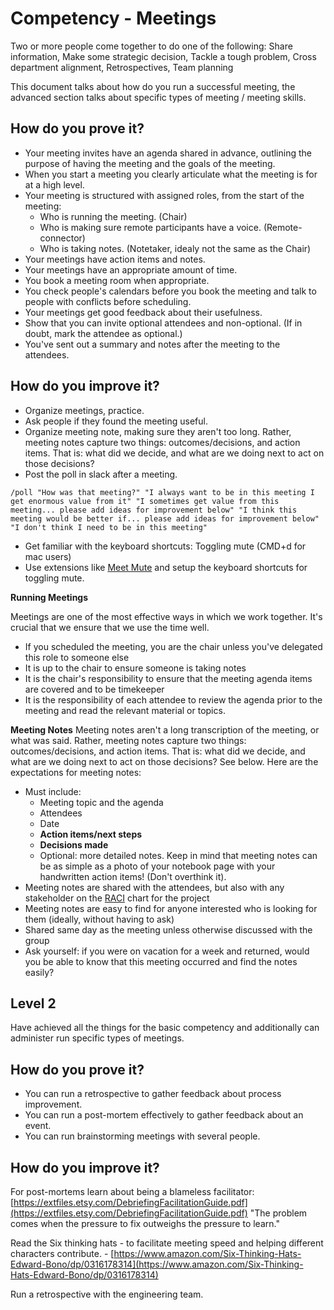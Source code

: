 # Competency - Meetings

Two or more people come together to do one of the following: 
Share information, Make some strategic decision, Tackle a tough problem, Cross department alignment, Retrospectives, Team planning

This document talks about how do you run a successful meeting, the advanced section talks about specific types of meeting / meeting skills.

## How do you prove it?

* Your meeting invites have an agenda shared in advance, outlining the purpose of having the meeting and the goals of the meeting.
* When you start a meeting you clearly articulate what the meeting is for at a high level.
* Your meeting is structured with assigned roles, from the start of the meeting:
    * Who is running the meeting. (Chair)
    * Who is making sure remote participants have a voice. (Remote-connector)
    * Who is taking notes. (Notetaker, idealy not the same as the Chair)
* Your meetings have action items and notes.
* Your meetings have an appropriate amount of time.
* You book a meeting room when appropriate.
* You check people's calendars before you book the meeting and talk to people with conflicts before scheduling.
* Your meetings get good feedback about their usefulness.
* Show that you can invite optional attendees and non-optional. (If in doubt, mark the attendee as optional.)
* You've sent out a summary and notes after the meeting to the attendees.

## How do you improve it?

* Organize meetings, practice.
* Ask people if they found the meeting useful.
* Organize meeting note, making sure they aren't too long. Rather, meeting notes capture two things: outcomes/decisions, and action items. That is: what did we decide, and what are we doing next to act on those decisions?
* Post the poll in slack after a meeting.
```
/poll "How was that meeting?" "I always want to be in this meeting I get enormous value from it" "I sometimes get value from this meeting... please add ideas for improvement below" "I think this meeting would be better if... please add ideas for improvement below" "I don't think I need to be in this meeting"
```

* Get familiar with the keyboard shortcuts: Toggling mute (CMD+d for mac users)
* Use extensions like [Meet Mute](https://chrome.google.com/webstore/detail/meet-mute/dkgoclojlihiolngeagmhkjiglmoeeic?hl=en) and setup the keyboard shortcuts for toggling mute.

**Running Meetings**

Meetings are one of the most effective ways in which we work together. It's crucial that we ensure that we use the time well. 

* If you scheduled the meeting, you are the chair unless you've delegated this role to someone else
* It is up to the chair to ensure someone is taking notes
* It is the chair's responsibility to ensure that the meeting agenda items are covered and to be timekeeper
* It is the responsibility of each attendee to review the agenda prior to the meeting and read the relevant material or topics.

**Meeting Notes**
Meeting notes aren't a long transcription of the meeting, or what was said. Rather, meeting notes capture two things: outcomes/decisions, and action items. That is: what did we decide, and what are we doing next to act on those decisions? See below.
Here are the expectations for meeting notes:

* Must include:
    * Meeting topic and the agenda
    * Attendees
    * Date
    * **Action items/next steps**
    * **Decisions made**
    * Optional: more detailed notes. Keep in mind that meeting notes can be as simple as a photo of your notebook page with your handwritten action items! (Don't overthink it). 
* Meeting notes are shared with the attendees, but also with any stakeholder on the [RACI](https://drive.google.com/open?id=1-rUFy-EBIfUtu76PEB6DZavOsu3VZYxj) chart for the project
* Meeting notes are easy to find for anyone interested who is looking for them (ideally, without having to ask)
* Shared same day as the meeting unless otherwise discussed with the group
* Ask yourself: if you were on vacation for a week and returned, would you be able to know that this meeting occurred and find the notes easily? 


## Level 2

Have achieved all the things for the basic competency and additionally can administer run specific types of meetings.

## How do you prove it?

* You can run a retrospective to gather feedback about process improvement.
* You can run a post-mortem effectively to gather feedback about an event.
* You can run brainstorming meetings with several people.

## How do you improve it?

For post-mortems learn about being a blameless facilitator: [https://extfiles.etsy.com/DebriefingFacilitationGuide.pdf](https://extfiles.etsy.com/DebriefingFacilitationGuide.pdf) "The problem comes when the pressure to fix outweighs the pressure to learn."

Read the Six thinking hats - to facilitate meeting speed and helping different characters contribute. - [https://www.amazon.com/Six-Thinking-Hats-Edward-Bono/dp/0316178314](https://www.amazon.com/Six-Thinking-Hats-Edward-Bono/dp/0316178314)

Run a retrospective with the engineering team.
